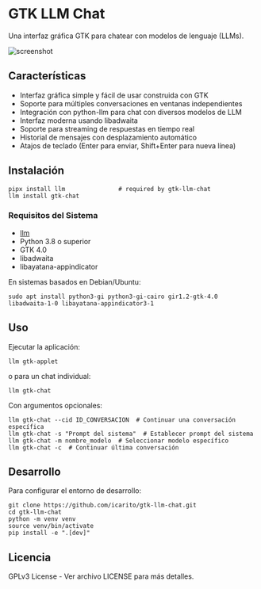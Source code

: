 # GTK LLM Chat

Una interfaz gráfica GTK para chatear con modelos de lenguaje (LLMs).

![screenshot](./docs/screenshot01.png)

## Características

- Interfaz gráfica simple y fácil de usar construida con GTK
- Soporte para múltiples conversaciones en ventanas independientes
- Integración con python-llm para chat con diversos modelos de LLM
- Interfaz moderna usando libadwaita
- Soporte para streaming de respuestas en tiempo real
- Historial de mensajes con desplazamiento automático
- Atajos de teclado (Enter para enviar, Shift+Enter para nueva línea)

## Instalación

```
pipx install llm               # required by gtk-llm-chat
llm install gtk-chat
```

### Requisitos del Sistema

- [llm](https://llm.datasette.io/en/stable/)
- Python 3.8 o superior
- GTK 4.0
- libadwaita
- libayatana-appindicator

En sistemas basados en Debian/Ubuntu:
```
sudo apt install python3-gi python3-gi-cairo gir1.2-gtk-4.0 libadwaita-1-0 libayatana-appindicator3-1
```

## Uso

Ejecutar la aplicación:
```
llm gtk-applet
```

o para un chat individual:
```
llm gtk-chat
```


Con argumentos opcionales:
```
llm gtk-chat --cid ID_CONVERSACION  # Continuar una conversación específica
llm gtk-chat -s "Prompt del sistema"  # Establecer prompt del sistema
llm gtk-chat -m nombre_modelo  # Seleccionar modelo específico
llm gtk-chat -c  # Continuar última conversación
```

## Desarrollo

Para configurar el entorno de desarrollo:
```
git clone https://github.com/icarito/gtk-llm-chat.git
cd gtk-llm-chat
python -m venv venv
source venv/bin/activate
pip install -e ".[dev]"
```

## Licencia

GPLv3 License - Ver archivo LICENSE para más detalles.